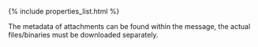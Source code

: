 <!-- This include inserts the table with the metadata  -->

{% include properties_list.html %}

The metadata of attachments can be found within the message, the actual files/binaries must be downloaded separately.